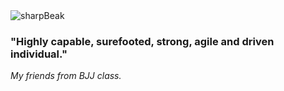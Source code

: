 <img src='/Roko1' alt='sharpBeak'/>

### "Highly capable, surefooted, strong, agile and driven individual." 
_My friends from BJJ class._


